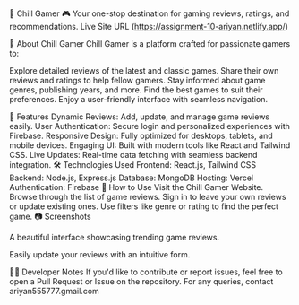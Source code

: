 🌟 Chill Gamer 🎮
Your one-stop destination for gaming reviews, ratings, and recommendations.
Live Site URL (https://assignment-10-ariyan.netlify.app/)

📖 About Chill Gamer
Chill Gamer is a platform crafted for passionate gamers to:

Explore detailed reviews of the latest and classic games.
Share their own reviews and ratings to help fellow gamers.
Stay informed about game genres, publishing years, and more.
Find the best games to suit their preferences.
Enjoy a user-friendly interface with seamless navigation.

🚀 Features
Dynamic Reviews: Add, update, and manage game reviews easily.
User Authentication: Secure login and personalized experiences with Firebase.
Responsive Design: Fully optimized for desktops, tablets, and mobile devices.
Engaging UI: Built with modern tools like React and Tailwind CSS.
Live Updates: Real-time data fetching with seamless backend integration.
🛠️ Technologies Used
Frontend: React.js, Tailwind CSS
Backend: Node.js, Express.js
Database: MongoDB
Hosting: Vercel
Authentication: Firebase
📝 How to Use
Visit the Chill Gamer Website.
Browse through the list of game reviews.
Sign in to leave your own reviews or update existing ones.
Use filters like genre or rating to find the perfect game.
📷 Screenshots

A beautiful interface showcasing trending game reviews.


Easily update your reviews with an intuitive form.

🧑‍💻 Developer Notes
If you'd like to contribute or report issues, feel free to open a Pull Request or Issue on the repository.
For any queries, contact ariyan555777.gmail.com
